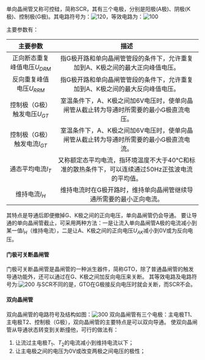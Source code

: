 单向晶闸管又称可控硅，简称SCR，其有三个电极，分别是阳极(A极)、阴极(K极)、控制极(G极)。其电路符号为：![120](晶闸管符号.png)，等效电路为：![100](单向晶闸管等效电路.png)

主要参数有：

|           主要参数            |                             描述                             |
| :---------------------------: | :----------------------------------------------------------: |
| 正向断态重复峰值电压$U_{DRM}$ | 指G极开路和单向晶闸管管段的条件下，允许重复加到A、K极之间的最大正向峰值电压。 |
|   反向重复峰值电压$U_{RRM}$   | 指G极开路和单向晶闸管管段的条件下，允许重复加到A、K极之间的最大反向峰值电压。 |
| 控制极（G极）触发电压$U_{GT}$ | 室温条件下，A、K极之间加6V电压时，使单向晶闸管从截止转为导通时所需要的最小G极直流电压。 |
| 控制极（G极）触发电流$I_{GT}$ | 室温条件下，A、K极之间加6V电压时，使单向晶闸管从截止转为导通时所需要的最小G极直流电流。 |
|       通态平均电流$I_T$       | 又称额定态平均电流，指环境温度不大于40°C和标准的散热条件下，可以连续通过50Hz正弦波电流的平均值。 |
|         维持电流$I_H$         | 维持电流时在G极开路时，维持单向晶闸管继续导通所需要的最小正向电流。 |
其特点是导通后即便撤掉G、K极之间的正向电压，单向晶闸管仍会导通。
要让导通的单向晶闸管截止，可采用两种方法：一是让流入单向晶闸管A极的电流减小到某一值$I_H$（维持电流），二是让A、K极之间的正向电压$U_{AK}$减小到0V或为反向电压。


#### 门极可关断晶闸管

门极可关断晶闸管是晶闸管的一种派生器件，简称GTO，除了普通晶闸管的触发导通功能外，还可以通过在G、K极之间加反向电压来关断。
其等效电路及电路符号为:![200](门极可关断晶闸管的等效电路及电路符号.png)
与SCR不同的是，GTO在G极接反向电压时就会关断，而SCR不会。

#### 双向晶闸管
双向晶闸管的电路符号及结构如图：![300](双向晶闸管的电路符号及结构图.png)
双向晶闸管有三个电极：主电极T1、主电极T2、控制极（G极），双向晶闸管的主要特点是可以双向导通。
使双向晶闸管从导通状态转变到关断撞他，可行的做法有：
1. 让流过主电极$T_1、T_2$的电流减小到维持电流以下；
2. 让主电极之间的电压为0V或改变两极之间电压的极性；


